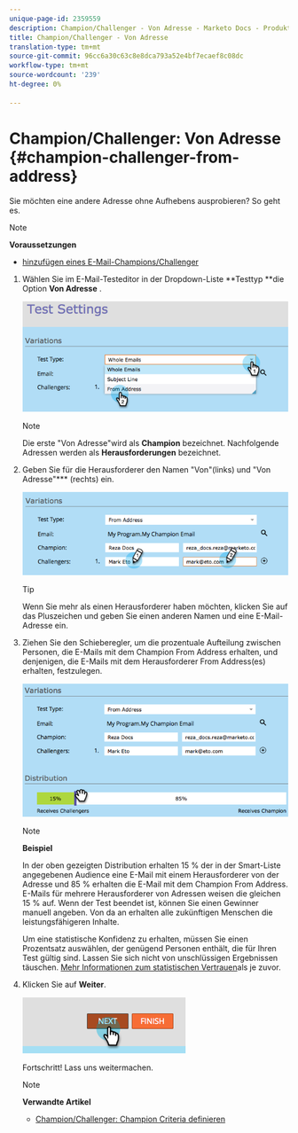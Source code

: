 ```yaml
---
unique-page-id: 2359559
description: Champion/Challenger - Von Adresse - Marketo Docs - Produktdokumentation
title: Champion/Challenger - Von Adresse
translation-type: tm+mt
source-git-commit: 96cc6a30c63c8e8dca793a52e4bf7ecaef8c08dc
workflow-type: tm+mt
source-wordcount: '239'
ht-degree: 0%

---
```



# Champion/Challenger: Von Adresse {#champion-challenger-from-address}

Sie möchten eine andere Adresse ohne Aufhebens ausprobieren? So geht es.

>[!NOTE]
>
>**Voraussetzungen**
>
>* [hinzufügen eines E-Mail-Champions/Challenger](add-an-email-champion-challenger.md)

>



1. Wählen Sie im E-Mail-Testeditor in der Dropdown-Liste **Testtyp **die Option **Von Adresse** .

   ![](assets/image2014-9-15-12-3a52-3a33.png)

   >[!NOTE]
   >
   >Die erste &quot;Von Adresse&quot;wird als **Champion** bezeichnet. Nachfolgende Adressen werden als **Herausforderungen** bezeichnet.

1. Geben Sie für die Herausforderer den Namen &quot;Von&quot;(links) und &quot;Von Adresse&quot;*** (rechts) ein.

   ![](assets/image2014-9-15-12-3a52-3a50.png)

   >[!TIP]
   >
   >Wenn Sie mehr als einen Herausforderer haben möchten, klicken Sie auf das Pluszeichen und geben Sie einen anderen Namen und eine E-Mail-Adresse ein.

1. Ziehen Sie den Schieberegler, um die prozentuale Aufteilung zwischen Personen, die E-Mails mit dem Champion From Address erhalten, und denjenigen, die E-Mails mit dem Herausforderer From Address(es) erhalten, festzulegen.

   ![](assets/image2014-9-15-12-3a53-3a1.png)

   >[!NOTE]
   >
   >**Beispiel**
   >
   >
   >In der oben gezeigten Distribution erhalten 15 % der in der Smart-Liste angegebenen Audience eine E-Mail mit einem Herausforderer von der Adresse und 85 % erhalten die E-Mail mit dem Champion From Address. E-Mails für mehrere Herausforderer von Adressen weisen die gleichen 15 % auf. Wenn der Test beendet ist, können Sie einen Gewinner manuell angeben. Von da an erhalten alle zukünftigen Menschen die leistungsfähigeren Inhalte.

   Um eine statistische Konfidenz zu erhalten, müssen Sie einen Prozentsatz auswählen, der genügend Personen enthält, die für Ihren Test gültig sind. Lassen Sie sich nicht von unschlüssigen Ergebnissen täuschen.  [Mehr Informationen zum statistischen Vertrauen](http://en.wikipedia.org/wiki/Confidence_interval)als je zuvor.

1. Klicken Sie auf **Weiter**.

   ![](assets/image2014-9-15-12-3a53-3a15.png)

   Fortschritt! Lass uns weitermachen.

   >[!NOTE]
   >
   >**Verwandte Artikel**
   >
   >    
   >    
   >    * [Champion/Challenger: Champion Criteria definieren](champion-challenger-define-champion-criteria.md)


